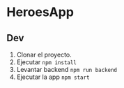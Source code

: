 # HeroesApp

## Dev

1. Clonar el proyecto.
2. Ejecutar `npm install`
3. Levantar backend `npm run backend`
4. Ejecutar la app `npm start`
